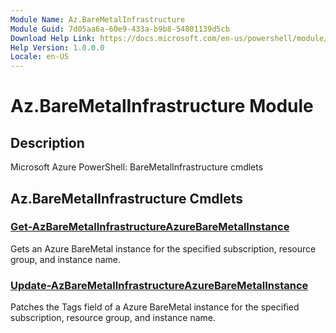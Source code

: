 ```yaml
---
Module Name: Az.BareMetalInfrastructure
Module Guid: 7d05aa6a-60e9-433a-b9b8-54801139d5cb
Download Help Link: https://docs.microsoft.com/en-us/powershell/module/az.baremetalinfrastructure
Help Version: 1.0.0.0
Locale: en-US
---
```


# Az.BareMetalInfrastructure Module
## Description
Microsoft Azure PowerShell: BareMetalInfrastructure cmdlets

## Az.BareMetalInfrastructure Cmdlets
### [Get-AzBareMetalInfrastructureAzureBareMetalInstance](Get-AzBareMetalInfrastructureAzureBareMetalInstance.md)
Gets an Azure BareMetal instance for the specified subscription, resource group, and instance name.

### [Update-AzBareMetalInfrastructureAzureBareMetalInstance](Update-AzBareMetalInfrastructureAzureBareMetalInstance.md)
Patches the Tags field of a Azure BareMetal instance for the specified subscription, resource group, and instance name.

